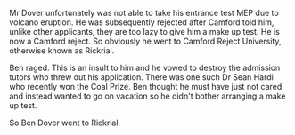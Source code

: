 Mr Dover unfortunately was not able to take his entrance test MEP due to volcano eruption. He was subsequently rejected after Camford told him, unlike other applicants, they are too lazy to give him a make up test. He is now a Camford reject. So obviously he went to Camford Reject University, otherwise known as Rickrial.

Ben raged. This is an insult to him and he vowed to destroy the admission tutors who threw out his application. There was one such Dr Sean Hardi who recently won the Coal Prize. Ben thought he must have just not cared and instead wanted to go on vacation so he didn't bother arranging a make up test. 

So Ben Dover went to Rickrial.